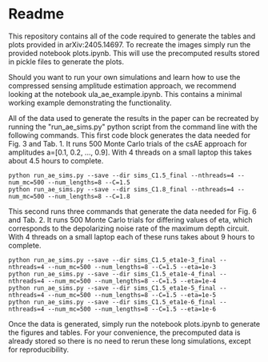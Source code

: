 # Readme

This repository contains all of the code required to generate the tables and plots provided in arXiv:2405.14697. To recreate the images simply run the provided notebook plots.ipynb. This will use the precomputed results stored in pickle files to generate the plots.

Should you want to run your own simulations and learn how to use the compressed sensing amplitude estimation approach, we recommend looking at the notebook ula_ae_example.ipynb. This contains a minimal working example demonstrating the functionality.

All of the data used to generate the results in the paper can be recreated by running the "run_ae_sims.py" python script from the command line with the following commands. This first code block generates the data needed for Fig. 3 and Tab. 1. It runs 500 Monte Carlo trials of the csAE approach for amplitudes a=[0.1, 0.2, ..., 0.9]. With 4 threads on a small laptop this takes about 4.5 hours to complete.

```
python run_ae_sims.py --save --dir sims_C1.5_final --nthreads=4 --num_mc=500 --num_lengths=8 --C=1.5
python run_ae_sims.py --save --dir sims_C1.8_final --nthreads=4 --num_mc=500 --num_lengths=8 --C=1.8
```

This second runs three commands that generate the data needed for Fig. 6 and Tab. 2. It runs 500 Monte Carlo trials for differing values of eta, which corresponds to the depolarizing noise rate of the maximum depth circuit. With 4 threads on a small laptop each of these runs takes about 9 hours to complete.

```
python run_ae_sims.py --save --dir sims_C1.5_eta1e-3_final --nthreads=4 --num_mc=500 --num_lengths=8 --C=1.5 --eta=1e-3
python run_ae_sims.py --save --dir sims_C1.5_eta1e-4_final --nthreads=4 --num_mc=500 --num_lengths=8 --C=1.5 --eta=1e-4
python run_ae_sims.py --save --dir sims_C1.5_eta1e-5_final --nthreads=4 --num_mc=500 --num_lengths=8 --C=1.5 --eta=1e-5
python run_ae_sims.py --save --dir sims_C1.5_eta1e-6_final --nthreads=4 --num_mc=500 --num_lengths=8 --C=1.5 --eta=1e-6
```

Once the data is generated, simply run the notebook plots.ipynb to generate the figures and tables. For your convenience, the precomputed data is already stored so there is no need to rerun these long simulations, except for reproducibility.
